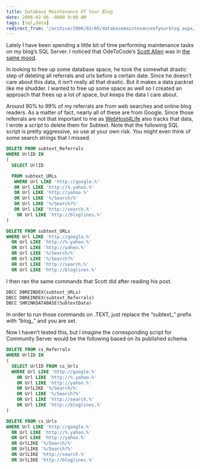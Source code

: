```yaml
---
title: Database Maintenance Of Your Blog
date: 2006-02-06 -0800 9:00 AM
tags: [sql,data]
redirect_from: "/archive/2006/02/05/databasemaintenanceofyourblog.aspx/"
---
```


Lately I have been spending a little bit of time performing maintenance
tasks on my blog’s SQL Server. I noticed that OdeToCode’s [Scott
Allen](http://odetocode.com/Blogs/scott/ "Scott Allen's Blog") was in
[the same
mood](http://odetocode.com/Blogs/scott/archive/2006/02/06/2839.aspx "Care and Feeding of Community Server").

In looking to free up some database space, he took the somewhat drastic
step of deleting all referrals and urls before a certain date. Since he
doesn’t care about this data, it isn’t really all that drastic. But it
makes a data packrat like me shudder. I wanted to free up some space as
well so I created an approach that frees up a lot of space, but keeps
the data I care about.

Around 90% to 99% of my referrals are from web searches and online blog
readers. As a matter of fact, nearly all of these are from Google. Since
those referrals are not that important to me as
[WebHost4Life](http://webhost4life.com/ "WebHost4Life Hosting Company Website")
also tracks that data, I wrote a script to delete them for Subtext. Note
that the following SQL script is pretty aggressive, so use at your own
risk. You might even think of some search strings that I missed.

```sql
DELETE FROM subtext_Referrals
WHERE UrlID IN
(
  SELECT UrlID

  FROM subtext_URLs
   WHERE Url LIKE 'http://google.%'
   OR Url LIKE 'http://%.yahoo.%'
   OR Url LIKE 'http://yahoo.%'
   OR Url LIKE '%/Search/%'
   OR Url LIKE '%/Search?%'
   OR Url LIKE 'http://search.%'
    OR Url LIKE 'http://bloglines.%'
)

DELETE FROM subtext_URLs
WHERE Url LIKE 'http://google.%'
  OR Url LIKE 'http://%.yahoo.%'
  OR Url LIKE 'http://yahoo.%'
  OR Url LIKE '%/Search/%'
  OR Url LIKE '%/Search?%'
  OR Url LIKE 'http://search.%'
  OR Url LIKE 'http://bloglines.%'
```

I then ran the same commands that Scott did after reading his post.

```sql
DBCC DBREINDEX(subtext_URLs)
DBCC DBREINDEX(subtext_Referrals)
DBCC SHRINKDATABASE(SubtextData)
```

In order to run those commands on .TEXT, just replace the “subtext_” prefix with “blog_” and you are set.

Now I haven’t tested this, but I imagine the corresponding script for
Community Server would be the following based on its published schema.

```sql
DELETE FROM cs_Referrals
WHERE UrlID IN
(
  SELECT UrlID FROM cs_Urls
  WHERE Url LIKE 'http://google.%'
    OR Url LIKE 'http://%.yahoo.%'
    OR Url LIKE 'http://yahoo.%'
    OR UrlLIKE '%/Search/%'
    OR Url LIKE '%/Search?%'
    OR Url LIKE 'http://search.%'
    OR Url LIKE 'http://bloglines.%'
)

DELETE FROM cs_Urls
WHERE Url LIKE 'http://google.%'
  OR Url LIKE 'http://%.yahoo.%'
  OR Url LIKE 'http://yahoo.%'
  OR UrlLIKE '%/Search/%'
  OR UrlLIKE '%/Search?%'
  OR UrlLIKE 'http://search.%'
  OR UrlLIKE 'http://bloglines.%'
```